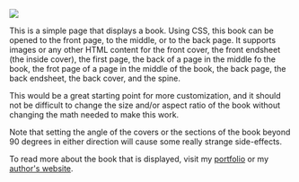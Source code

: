 ![](https://github.com/EricKnocklein/animated_book_css/blob/main/assests/demo2.gif?raw=true)

This is a simple page that displays a book. Using CSS, this book can be opened to the front page, to the middle, or to the back page. 
It supports images or any other HTML content for the front cover, the front endsheet (the inside cover), the first page, the back of a page in the middle fo the book, the frot page of a page in the middle of the book, the back page, the back endsheet, the back cover, and the spine.

This would be a great starting point for more customization, and it should not be difficult to change the size and/or aspect ratio of the book without changing the math needed to make this work.

Note that setting the angle of the covers or the sections of the book beyond 90 degrees in either direction will cause some really strange side-effects.

To read more about the book that is displayed, visit my [portfolio](https://ericknock.dev/projects/NaNoWriMo%202023) or my [author's website](https://eklittlehill.com).
